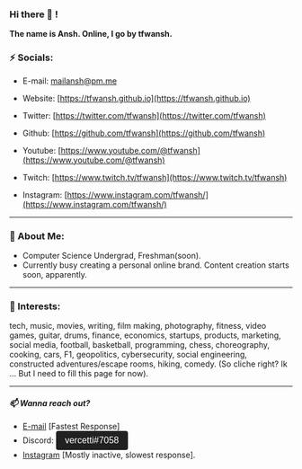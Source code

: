 ### Hi there 👋 !

**The name is Ansh. Online, I go by tfwansh.**

### **⚡ Socials:**  
- E-mail: [mailansh@pm.me](mailto:mailansh@pm.me)      
- Website: [https://tfwansh.github.io](https://tfwansh.github.io)

- Twitter: [https://twitter.com/tfwansh](https://twitter.com/tfwansh)    
- Github: [https://github.com/tfwansh](https://github.com/tfwansh)

- Youtube: [https://www.youtube.com/@tfwansh](https://www.youtube.com/@tfwansh)   
- Twitch: [https://www.twitch.tv/tfwansh](https://www.twitch.tv/tfwansh)

- Instagram: [https://www.instagram.com/tfwansh/](https://www.instagram.com/tfwansh/)      
<!--- - Reddit: [https://www.reddit.com/user/tfwansh](https://www.reddit.com/user/tfwansh) --->

---
### **🔭 About Me:**

- Computer Science Undergrad, Freshman(soon).  
- Currently busy creating a personal online brand. Content creation starts soon, apparently.

---
### **💬 Interests:**

tech, music, movies, writing, film making, photography, fitness, video games, guitar, drums, finance, economics, startups, products, marketing, social media, football, basketball, programming, chess, choreography, cooking, cars, F1, geopolitics, cybersecurity, social engineering, constructed adventures/escape rooms, hiking, comedy.
(So cliche right? Ik ... But I need to fill this page for now).

---
#### *📫 Wanna reach out?*  
- [E-mail](mailto:mailansh@pm.me) [Fastest Response]
- Discord: <button id="copy-button" onclick="copyToClipboard()" style="background-color: #212121; color: #fff; border: none; padding: 0.5rem 1rem; border-radius: 0.25rem; font-size: 1rem; cursor: pointer; transition: background-color 0.3s ease;" onmouseover="this.style.backgroundColor='#303030'" onmouseout="this.style.backgroundColor='#212121'">vercetti#7058</button>
- [Instagram](https://www.instagram.com/tfwansh/) [Mostly inactive, slowest response].

<script>function copyToClipboard(){let t=document.getElementById("text-to-copy").innerText;navigator.clipboard.writeText(t).then(function(){alert("Text copied to clipboard!")},function(){alert("Failed to copy text to clipboard.")})}</script>
